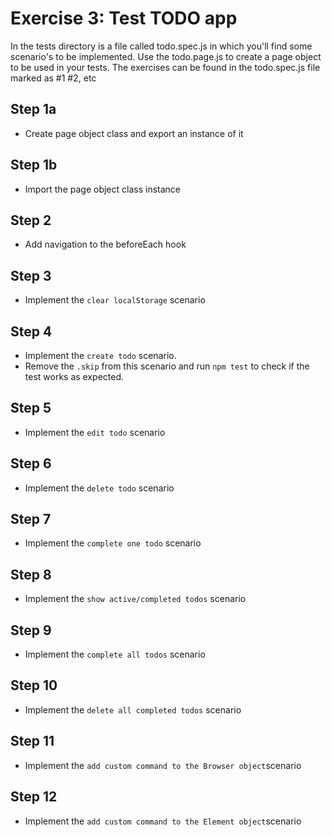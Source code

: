 # Exercise 3: Test TODO app

In the tests directory is a file called todo.spec.js in which you'll find some scenario's to be implemented. Use the todo.page.js to create a page object to be used in your tests. The exercises can be found in the todo.spec.js file marked as #1 #2, etc

## Step 1a

- Create page object class and export an instance of it

## Step 1b

- Import the page object class instance

## Step 2

- Add navigation to the beforeEach hook

## Step 3

- Implement the `clear localStorage` scenario

## Step 4

- Implement the `create todo` scenario.
- Remove the `.skip` from this scenario and run `npm test` to check if the test works as expected.

## Step 5

- Implement the `edit todo` scenario

## Step 6

- Implement the `delete todo` scenario

## Step 7

- Implement the `complete one todo` scenario

## Step 8

- Implement the `show active/completed todos` scenario

## Step 9

- Implement the `complete all todos` scenario

## Step 10

- Implement the `delete all completed todos` scenario

## Step 11

- Implement the `add custom command to the Browser object`scenario

## Step 12

- Implement the `add custom command to the Element object`scenario